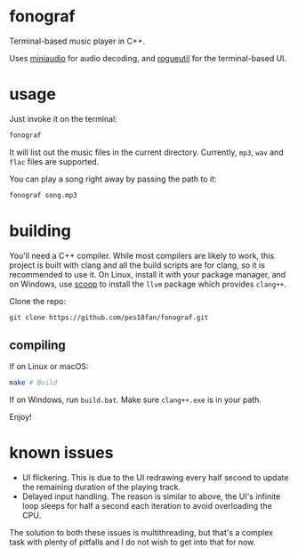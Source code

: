# fonograf

Terminal-based music player in C++.

Uses [miniaudio](https://github.com/mackron/miniaudio) for audio decoding, and
[rogueutil](https://github.com/sakhmatd/rogueutil) for the terminal-based UI.

# usage

Just invoke it on the terminal:

```bash
fonograf
```

It will list out the music files in the current directory. Currently, `mp3`,
`wav` and `flac` files are supported.

You can play a song right away by passing the path to it:

```bash
fonograf song.mp3
```

# building

You'll need a C++ compiler. While most compilers are likely to work, this project
is built with clang and all the build scripts are for clang, so it is recommended
to use it. On Linux, install it with your package manager, and on Windows, use
[scoop](https://scoop.sh) to install the `llvm` package which provides `clang++`.

Clone the repo:

```bash
git clone https://github.com/pes18fan/fonograf.git
```

## compiling

If on Linux or macOS:

```bash
make # Build
```

If on Windows, run `build.bat`. Make sure `clang++.exe` is in your path.

Enjoy!

# known issues

- UI flickering. This is due to the UI redrawing every half second to update the remaining duration of the playing track.
- Delayed input handling. The reason is similar to above, the UI's infinite loop sleeps for half a second each iteration to avoid overloading the CPU.

The solution to both these issues is multithreading, but that's a complex task
with plenty of pitfalls and I do not wish to get into that for now.

